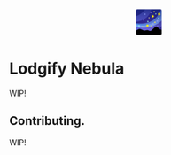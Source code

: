 <div align="center"><img alt="Lodgify Nebula" src="src/assets/img/nebula.png" height="50px" /></div>

# Lodgify Nebula

WIP!

## Contributing.

WIP!
